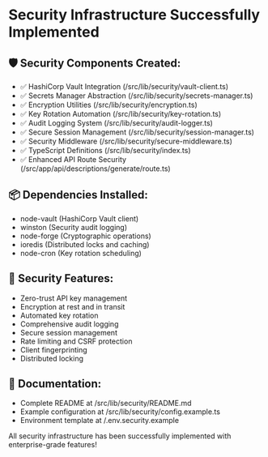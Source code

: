 # Security Infrastructure Successfully Implemented

## 🛡️ Security Components Created:

- ✅ HashiCorp Vault Integration (/src/lib/security/vault-client.ts)
- ✅ Secrets Manager Abstraction (/src/lib/security/secrets-manager.ts)  
- ✅ Encryption Utilities (/src/lib/security/encryption.ts)
- ✅ Key Rotation Automation (/src/lib/security/key-rotation.ts)
- ✅ Audit Logging System (/src/lib/security/audit-logger.ts)
- ✅ Secure Session Management (/src/lib/security/session-manager.ts)
- ✅ Security Middleware (/src/lib/security/secure-middleware.ts)
- ✅ TypeScript Definitions (/src/lib/security/index.ts)
- ✅ Enhanced API Route Security (/src/app/api/descriptions/generate/route.ts)

## 📦 Dependencies Installed:
- node-vault (HashiCorp Vault client)
- winston (Security audit logging)
- node-forge (Cryptographic operations)
- ioredis (Distributed locks and caching)
- node-cron (Key rotation scheduling)

## 🔐 Security Features:
- Zero-trust API key management
- Encryption at rest and in transit
- Automated key rotation
- Comprehensive audit logging
- Secure session management
- Rate limiting and CSRF protection
- Client fingerprinting
- Distributed locking

## 📖 Documentation:
- Complete README at /src/lib/security/README.md
- Example configuration at /src/lib/security/config.example.ts
- Environment template at /.env.security.example

All security infrastructure has been successfully implemented with enterprise-grade features!
